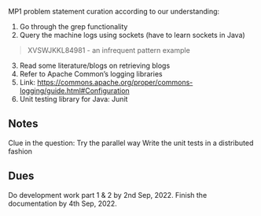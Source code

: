 MP1 problem statement curation according to our understanding:

1. Go through the grep functionality
2. Query the machine logs using sockets (have to learn sockets in Java)
> XVSWJKKL84981 - an infrequent pattern example
3. Read some literature/blogs on retrieving blogs
4. Refer to Apache Common’s logging libraries
5. Link: https://commons.apache.org/proper/commons-logging/guide.html#Configuration
6. Unit testing library for Java: Junit 

## Notes
Clue in the question: Try the parallel way
Write the unit tests in a distributed fashion

## Dues
Do development work part 1 & 2 by 2nd Sep, 2022.
Finish the documentation by 4th Sep, 2022.
